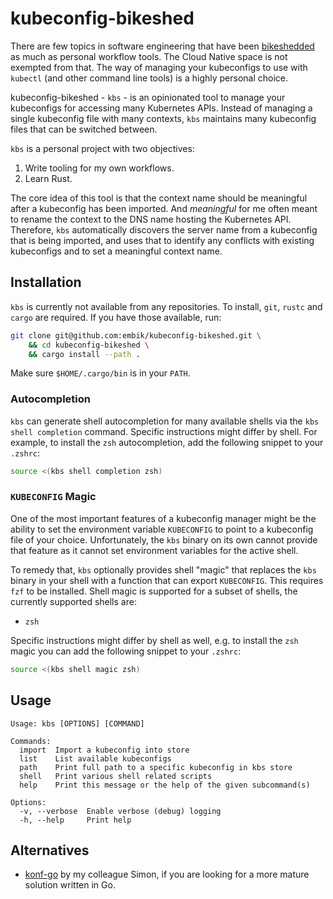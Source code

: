 # kubeconfig-bikeshed

There are few topics in software engineering that have been [bikeshedded](https://en.wiktionary.org/wiki/bikeshed) as much as personal workflow tools. The Cloud Native space is not exempted from that. The way of managing your kubeconfigs to use with `kubectl` (and other command line tools) is a highly personal choice.

kubeconfig-bikeshed - `kbs` - is an opinionated tool to manage your kubeconfigs for accessing many Kubernetes APIs. Instead of managing a single kubeconfig file with many contexts, `kbs` maintains many kubeconfig files that can be switched between.

`kbs` is a personal project with two objectives:

1. Write tooling for my own workflows.
1. Learn Rust.

The core idea of this tool is that the context name should be meaningful after a kubeconfig has been imported. And _meaningful_ for me often meant to rename the context to the DNS name hosting the Kubernetes API. Therefore, `kbs` automatically discovers the server name from a kubeconfig that is being imported, and uses that to identify any conflicts with existing kubeconfigs and to set a meaningful context name.

## Installation

`kbs` is currently not available from any repositories. To install, `git`, `rustc` and `cargo` are required. If you have those available, run:

```sh
git clone git@github.com:embik/kubeconfig-bikeshed.git \
    && cd kubeconfig-bikeshed \
    && cargo install --path .
```

Make sure `$HOME/.cargo/bin` is in your `PATH`.

### Autocompletion

`kbs` can generate shell autocompletion for many available shells via the `kbs shell completion` command. Specific instructions might differ by shell. For example, to install the `zsh` autocompletion, add the following snippet to your `.zshrc`:

```sh
source <(kbs shell completion zsh)
```

### `KUBECONFIG` Magic

One of the most important features of a kubeconfig manager might be the ability to set the environment variable `KUBECONFIG` to point to a kubeconfig file of your choice. Unfortunately, the `kbs` binary on its own cannot provide that feature as it cannot set environment variables for the active shell.

To remedy that, `kbs` optionally provides shell "magic" that replaces the `kbs` binary in your shell with a function that can export `KUBECONFIG`. This requires `fzf` to be installed. Shell magic is supported for a subset of shells, the currently supported shells are:

- `zsh`

Specific instructions might differ by shell as well, e.g. to install the `zsh` magic you can add the following snippet to your `.zshrc`:

```sh
source <(kbs shell magic zsh)
```

## Usage

```
Usage: kbs [OPTIONS] [COMMAND]

Commands:
  import  Import a kubeconfig into store
  list    List available kubeconfigs
  path    Print full path to a specific kubeconfig in kbs store
  shell   Print various shell related scripts
  help    Print this message or the help of the given subcommand(s)

Options:
  -v, --verbose  Enable verbose (debug) logging
  -h, --help     Print help
```

## Alternatives

- [konf-go](https://github.com/SimonTheLeg/konf-go) by my colleague Simon, if you are looking for a more mature solution written in Go.
